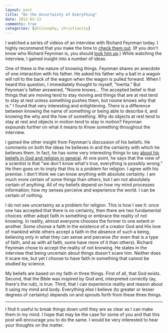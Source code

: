 ```yaml
---
layout: post
title: "On the Uncertainty of Everything"
date: 2012-03-13
comments: true
categories: [philosophy, christianity]
---
```


I watched a series of videos of an interview with Richard Feynman today.  I highly recommend that you make the time to [check them out](http://www.dailymotion.com/video/xey45m_the-pleasure-of-finding-things-out_tech).  (If you don't know who Richard Feynman is, you should [look him up](http://en.wikipedia.org/wiki/Richard_Feynman).)  While watching the interview, I gained insight into a number of ideas.

One of these is the nature of knowing things.  Feynman shares an anecdote of one interaction with his father.  He asked his father why a ball in a wagon will roll to the back of the wagon when the wagon is pulled forward.  When I heard this question, I immediately thought to myself, "Inertia."  But Feynman's father answered, "Noone knows... The accepted belief is that things that are moving tend to stay moving and things that are at rest tend to stay at rest unless something pushes them, but noone knows why that is."  I found that very interesting and enlightening.  There is a difference between knowing the name of something or being able to describe it, and knowing the why and the how of something.  Why do objects at rest tend to stay at rest and objects in motion tend to stay in motion?  Feynman expounds further on what it means to *Know* something throughout the interview.

I gained the other insight from Feynman's discussion of his beliefs.  He comments on both the ideas he believes in and the certainty with which he believes them.  In fact, he has some very interesting things to say [about his beliefs in God and religion in general](http://www.youtube.com/watch?v=taEw97brZis#t=390s).  At one point, he says that the view of a scientist is that "we don't know what's true, everything is possibly wrong."  He then goes on to imply that this is a problem for religion.  I agree with his premise.  I don't think we can know anything with absolute certainty.  I am much more certain of some things than others, but I am not absolutely certain of anything.  All of my beliefs depend on how my mind processes information; how my senses perceive and experience the world.  I can be certain of nothing.

I do not see uncertainty as a problem for religion.  This is how I see it:  once one has accepted that there is no certainty, then there are two fundamental choices:  either adopt faith in something or embrace the reality of not knowing.  In reality, almost everyone chooses the former to one extent or another.  Some choose a faith in the existence of a creator God and His love of mankind while others accept a faith in the absence of such a being, believing only in what they can sense and perceive (for even that is a type of faith, and as with all faith, some have more of it than others).  Richard Feynman chose to accept the reality of not knowing.  He states in the interview that being uncertain about things doesn't scare him.  Neither does it scare me, but yet I choose to have faith in something that cannot be studied by science.

My beliefs are based on my faith in three things.  First of all, that God exists.  Second, that the Bible was inspired by God and, interpreted correctly (ay, there's the rub), is true.  Third, that I can experience reality and reason about it using my mind and body.  Everything else I believe (to greater or lesser degrees of certainty) depends on and sprouts forth from these three things.

----------


I find it useful to break things down until they are as clear as I can make them in my mind.  I hope that may be the case for some of you and that this post will encourage you to do the same.  I would be very interested to hear your thoughts on the matter.
